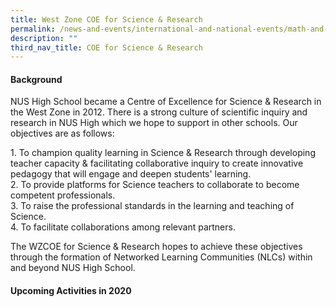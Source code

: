 ```yaml
---
title: West Zone COE for Science & Research
permalink: /news-and-events/international-and-national-events/math-and-science/west-zone-coe-for-sci/
description: ""
third_nav_title: COE for Science & Research
---
```

#### **Background**
NUS High School became a Centre of Excellence for Science & Research in the West Zone in 2012. There is a strong culture of scientific inquiry and research in NUS High which we hope to support in other schools. Our objectives are as follows:

1\.  To champion quality learning in Science & Research through developing teacher capacity & facilitating collaborative inquiry to create innovative pedagogy that will engage and deepen students' learning.<br>
2\.  To provide platforms for Science teachers to collaborate to become competent professionals.<br>
3\.  To raise the professional standards in the learning and teaching of Science.<br>
4\.  To facilitate collaborations among relevant partners.

The WZCOE for Science & Research hopes to achieve these objectives through the formation of Networked Learning Communities (NLCs) within and beyond NUS High School.

#### **Upcoming Activities in 2020**
